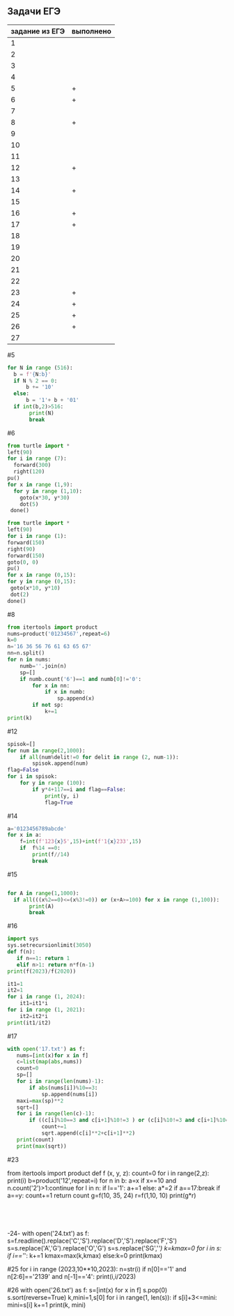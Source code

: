## Задачи ЕГЭ
| задание из ЕГЭ |выполнено |
| ------ | ------ |
| 1 | |
| 2 | |
| 3 | |
| 4 | |
| 5 | + | 
| 6 | + |
| 7 | |
| 8 | + |
| 9 | |
| 10 | |
| 11 | |
| 12 | + |
| 13 | |
| 14 | + |
| 15 | |
| 16 | + |
| 17 | + |
| 18 | |
| 19 | |
| 20 | |
| 21 | |
| 22 | |
| 23 | + |
| 24 | + |
| 25 | + |
| 26 | + |
| 27 | |


#5
  ```python
  for N in range (516):
    b = f'{N:b}'
    if N % 2 == 0:
        b += '10'
    else:
        b = '1'+ b + '01'
    if int(b,2)>516:
         print(N)
         break
   ```
    
#6
  ```python
  from turtle import *
  left(90)
  for i in range (7):
    forward(300)
    right(120)
  pu()
  for x in range (1,9):
    for y in range (1,10):
      goto(x*30, y*30)
      dot(5)
   done()
   ```
   
   ```python
   from turtle import *
left(90)
for i in range (1):
  forward(150)
  right(90)
  forward(150)
  goto(0, 0)
pu()
for x in range (0,15):
  for y in range (0,15):
    goto(x*10, y*10)
    dot(2)
done()
```
   
   
   
   


#8

```python 
from itertools import product
nums=product('01234567',repeat=6)
k=0
n='16 36 56 76 61 63 65 67'
nn=n.split()
for n in nums:
    numb=''.join(n)
    sp=[]
    if numb.count('6')==1 and numb[0]!='0':
        for x in nn:
            if x in numb:
                sp.append(x)
        if not sp: 
            k+=1
print(k)

```



#12


```python
spisok=[]
for num in range(2,1000):
    if all(num%delit!=0 for delit in range (2, num-1)):
        spisok.append(num)
flag=False
for i in spisok:
    for y in range (100):
        if y*4+117==i and flag==False:
            print(y, i)
            flag=True
```





#14


```python
a='0123456789abcde'
for x in a:
    f=int(f'123{x}5',15)+int(f'1{x}233',15)
    if  f%14 ==0:
        print(f//14)
        break
 ```
 
 
 #15
 ```python
 
 for A in range(1,1000):
   if all(((x%2==0)<=(x%3!=0)) or (x+A>=100) for x in range (1,100)):
        print(A)
        break
 ```

#16
 
 ```python 
 import sys
sys.setrecursionlimit(3050)
def f(n):
    if n==1: return 1
    elif n>1: return n*f(n-1)
print(f(2023)/f(2020))
```

```python
it1=1
it2=1
for i in range (1, 2024):
    it1=it1*i
for i in range (1, 2021):
    it2=it2*i
print(it1/it2)
```

#17

 ```python
 with open('17.txt') as f:
    nums=[int(x)for x in f]
    c=list(map(abs,nums))
    count=0
    sp=[]
    for i in range(len(nums)-1):
        if abs(nums[i])%10==3:
            sp.append(nums[i])
    maxi=max(sp)**2
    sqrt=[]
    for i in range(len(c)-1):
        if ((c[i]%10==3 and c[i+1]%10!=3 ) or (c[i]%10!=3 and c[i+1]%10==3)) and (c[i]**2+c[i+1]**2)>=maxi:
            count+=1
            sqrt.append(c[i]**2+c[i+1]**2)
    print(count)
    print(max(sqrt))
 ```


#23


from itertools import product
def f (x, y, z):
    count=0
    for i in range(2,z):
        print(i)
        b=product('12',repeat=i) 
        for n in b: 
            a=x
            if x==10 and n.count('2')>1:continue 
            for l in n: 
                if l=='1': a+=1 
                else: a*=2
                if a==17:break
            if a==y: count+=1
    return count
g=f(10, 35, 24)
r=f(1,10, 10)
print(g*r)
```




```

-24-
with open('24.txt') as f:
    s=f.readline().replace('C','S').replace('D','S').replace('F','S')
    s=s.replace('A','G').replace('O','G')
    s=s.replace('SG','*')
    k=kmax=0
    for i in s:
        if i=='*':
            k+=1
            kmax=max(k,kmax)
        else:k=0
print(kmax)

#25
for i in range (2023,10**10,2023):
    n=str(i)
    if n[0]=='1' and n[2:6]=='2139' and n[-1]=='4': print(i,i/2023)
    
#26
with open('26.txt') as f:
    s=[int(x) for x in f]
    s.pop(0)
    s.sort(reverse=True)
    k,mini=1,s[0]
    for i in range(1, len(s)):
        if s[i]+3<=mini:
            mini=s[i]
            k+=1
    print(k, mini)



    
